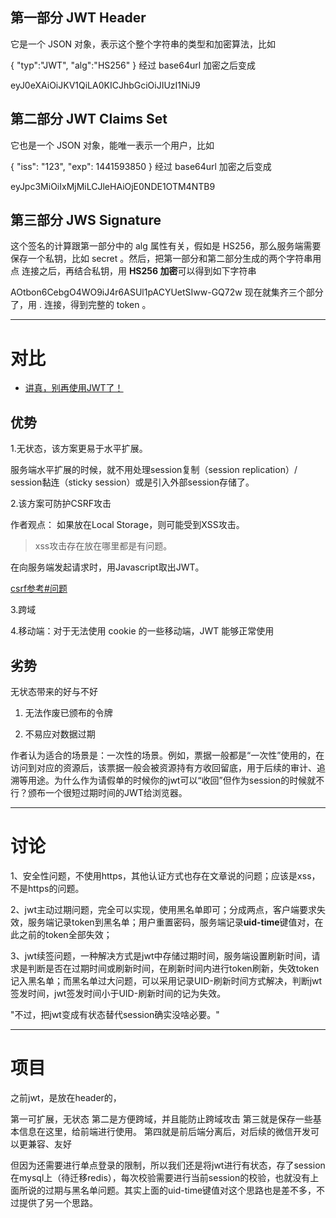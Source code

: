 ## 第一部分 JWT Header
它是一个 JSON 对象，表示这个整个字符串的类型和加密算法，比如

{
  "typ":"JWT",
  "alg":"HS256"
}
经过 base64url 加密之后变成

eyJ0eXAiOiJKV1QiLA0KICJhbGciOiJIUzI1NiJ9


## 第二部分 JWT Claims Set
它也是一个 JSON 对象，能唯一表示一个用户，比如

{
  "iss": "123",
  "exp": 1441593850
}
经过 base64url 加密之后变成

eyJpc3MiOiIxMjMiLCJleHAiOjE0NDE1OTM4NTB9

## 第三部分 JWS Signature
这个签名的计算跟第一部分中的 alg 属性有关，假如是 HS256，那么服务端需要保存一个私钥，比如 secret 。然后，把第一部分和第二部分生成的两个字符串用 点 连接之后，再结合私钥，用 **HS256 加密**可以得到如下字符串

AOtbon6CebgO4WO9iJ4r6ASUl1pACYUetSIww-GQ72w
现在就集齐三个部分了，用 . 连接，得到完整的 token 。


---
# 对比

- [讲真，别再使用JWT了！](https://juejin.im/entry/5993a030f265da24941202c2)


## 优势

1.无状态，该方案更易于水平扩展。

服务端水平扩展的时候，就不用处理session复制（session replication）/ session黏连（sticky session）或是引入外部session存储了。

2.该方案可防护CSRF攻击

作者观点： 如果放在Local Storage，则可能受到XSS攻击。
> xss攻击存在放在哪里都是有问题。

在向服务端发起请求时，用Javascript取出JWT。

[csrf参考#问题](./csrf.md)

3.跨域

4.移动端：对于无法使用 cookie 的一些移动端，JWT 能够正常使用


## 劣势

无状态带来的好与不好

1. 无法作废已颁布的令牌

2. 不易应对数据过期

作者认为适合的场景是：一次性的场景。例如，票据一般都是“一次性”使用的，在访问到对应的资源后，该票据一般会被资源持有方收回留底，用于后续的审计、追溯等用途。为什么作为请假单的时候你的jwt可以“收回”但作为session的时候就不行？颁布一个很短过期时间的JWT给浏览器。

---

# 讨论
1、安全性问题，不使用https，其他认证方式也存在文章说的问题；应该是xss，不是https的问题。

2、jwt主动过期问题，完全可以实现，使用黑名单即可；分成两点，客户端要求失效，服务端记录token到黑名单；用户重置密码，服务端记录**uid-time**键值对，在此之前的token全部失效；

3、jwt续签问题，一种解决方式是jwt中存储过期时间，服务端设置刷新时间，请求是判断是否在过期时间或刷新时间，在刷新时间内进行token刷新，失效token记入黑名单；而黑名单过大问题，可以采用记录UID-刷新时间方式解决，判断jwt签发时间，jwt签发时间小于UID-刷新时间的记为失效。

"不过，把jwt变成有状态替代session确实没啥必要。"


---

# 项目
之前jwt，是放在header的，

第一可扩展，无状态
第二是方便跨域，并且能防止跨域攻击
第三就是保存一些基本信息在这里，给前端进行使用。
第四就是前后端分离后，对后续的微信开发可以更兼容、友好


但因为还需要进行单点登录的限制，所以我们还是将jwt进行有状态，存了session在mysql上（待迁移redis），每次校验需要进行当前session的校验，也就没有上面所说的过期与黑名单问题。其实上面的uid-time键值对这个思路也是差不多，不过提供了另一个思路。
